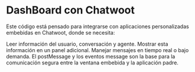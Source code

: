 # DashBoard con Chatwoot
Este código está pensado para integrarse con aplicaciones personalizadas embebidas en Chatwoot, donde se necesita:

Leer información del usuario, conversación y agente.
Mostrar esta información en un panel adicional.
Manejar mensajes en tiempo real o bajo demanda.
El postMessage y los eventos message son la base para la comunicación segura entre la ventana embebida y la aplicación padre.
